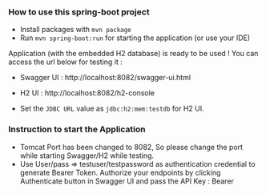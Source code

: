 ### How to use this spring-boot project

- Install packages with `mvn package`
- Run `mvn spring-boot:run` for starting the application (or use your IDE)

Application (with the embedded H2 database) is ready to be used ! You can access the url below for testing it :

- Swagger UI : http://localhost:8082/swagger-ui.html
- H2 UI : http://localhost:8082/h2-console

- Set the `JDBC URL` value as `jdbc:h2:mem:testdb` for H2 UI.

### Instruction to start the Application ###
- Tomcat Port has been changed to 8082, So please change the port while starting Swagger/H2 while testing.
- Use User/pass => testuser/testpassword as authentication credential to generate Bearer Token. 
  Authorize your endpoints by clicking Authenticate button in Swagger UI and pass the API Key : Bearer <generated token>

 